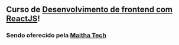 ## Curso de [Desenvolvimento de frontend com ReactJS](https://zeroaoum.herospark.co/)!

### Sendo oferecido pela [Maitha Tech](https://maitha.com.br/)
